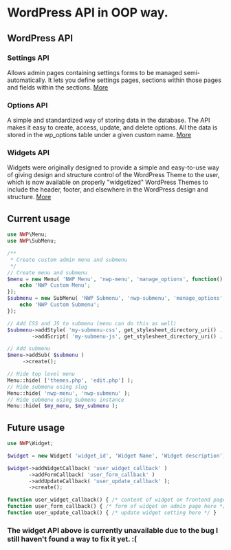 # WordPress API in OOP way.

## WordPress API
### Settings API
Allows admin pages containing settings forms to be managed semi-automatically. It lets you define settings pages, sections within those pages and fields within the sections. [More](https://codex.wordpress.org/Settings_API)
### Options API
A simple and standardized way of storing data in the database. The API makes it easy to create, access, update, and delete options. All the data is stored in the wp_options table under a given custom name. [More](https://codex.wordpress.org/Options_API)
### Widgets API
Widgets were originally designed to provide a simple and easy-to-use way of giving design and structure control of the WordPress Theme to the user, which is now available on properly "widgetized" WordPress Themes to include the header, footer, and elsewhere in the WordPress design and structure. [More](https://codex.wordpress.org/Widgets_API)

## Current usage
```php
use NWP\Menu;
use NWP\SubMenu;

/**
 * Create custom admin menu and submenu
 */
// Create menu and submenu
$menu = new Menu( 'NWP Menu', 'nwp-menu', 'manage_options', function() {
	echo 'NWP Custom Menu';
});
$submenu = new SubMenu( 'NWP Submenu', 'nwp-submenu', 'manage_options', function() {
	echo 'NWP Custom Submenu';
});

// Add CSS and JS to submenu (menu can do this as well)
$submenu->addStyle( 'my-submenu-css', get_stylesheet_directory_uri() . '/inc/admin.css' )
		->addScript( 'my-submenu-js', get_stylesheet_directory_uri() . '/inc/admin.js' );

// Add submenu
$menu->addSub( $submenu )
	 ->create();

// Hide top level menu
Menu::hide( ['themes.php', 'edit.php'] );
// Hide submenu using slug
Menu::hide( 'nwp-menu', 'nwp-submenu' );
// Hide submenu using Submenu instance
Menu::hide( $my_menu, $my_submenu );
```

## Future usage
```php
use NWP\Widget;

$widget = new Widget( 'widget_id', 'Widget Name', 'Widget description');

$widget->addWidgetCallback( 'user_widget_callback' )
	   ->addFormCallback( 'user_form_callback' )
	   ->addUpdateCallback( 'user_update_callback' );
	   ->create();

function user_widget_callback() { /* content of widget on frontend page here */ }
function user_form_callback() { /* form of widget on admin page here */ }
function user_update_callback() { /* update widget setting here */ }
```

### The widget API above is currently unavailable due to the bug I still haven't found a way to fix it yet. :(